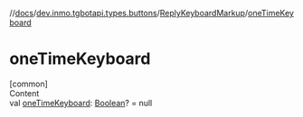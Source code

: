 //[docs](../../../index.md)/[dev.inmo.tgbotapi.types.buttons](../index.md)/[ReplyKeyboardMarkup](index.md)/[oneTimeKeyboard](one-time-keyboard.md)



# oneTimeKeyboard  
[common]  
Content  
val [oneTimeKeyboard](one-time-keyboard.md): [Boolean](https://kotlinlang.org/api/latest/jvm/stdlib/kotlin/-boolean/index.html)? = null  



